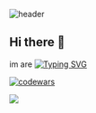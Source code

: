 ![header](https://capsule-render.vercel.app/api?type=waving&color=gradient&height=256&section=header&text=Hello%20World!&fontSize=75&animation=fadeIn&fontAlignY=38&desc=&descAlignY=51&descAlign=62)


## Hi there 👋

im are [![Typing SVG](https://readme-typing-svg.herokuapp.com?color=%2336BCF7&lines=Frontend+Developer+student)](https://git.io/typing-svg)

[![codewars](https://www.codewars.com/users/niliano/badges/small)](https://www.codewars.com/users/username) 

![](https://github-profile-summary-cards.vercel.app/api/cards/repos-per-language?username=daniilshat&theme=solarized_dark)







<!--
**Nilian-Nikolay/Nilian-Nikolay** is a ✨ _special_ ✨ repository because its `README.md` (this file) appears on your GitHub profile.

Here are some ideas to get you started:

- 🔭 I’m currently working on ...
- 🌱 I’m currently learning ...
- 👯 I’m looking to collaborate on ...
- 🤔 I’m looking for help with ...
- 💬 Ask me about ...
- 📫 How to reach me: ...
- 😄 Pronouns: ...
- ⚡ Fun fact: ...
-->
